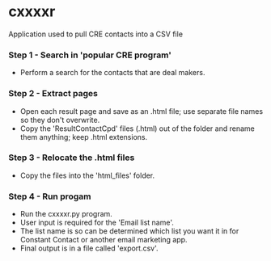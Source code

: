 # cxxxxr
Application used to pull CRE contacts into a CSV file
### Step 1 - Search in 'popular CRE program'
- Perform a search for the contacts that are deal makers.
### Step 2 - Extract pages
- Open each result page and save as an .html file; use separate file names so they don't overwrite.
- Copy the 'ResultContactCpd' files (.html) out of the folder and rename them anything; keep .html extensions.
### Step 3 - Relocate the .html files
- Copy the files into the 'html_files' folder.
### Step 4 - Run progam
- Run the cxxxxr.py program.
- User input is required for the 'Email list name'.  
- The list name is so can be determined which list you want it in for Constant Contact or another email marketing app.
- Final output is in a file called 'export.csv'.
